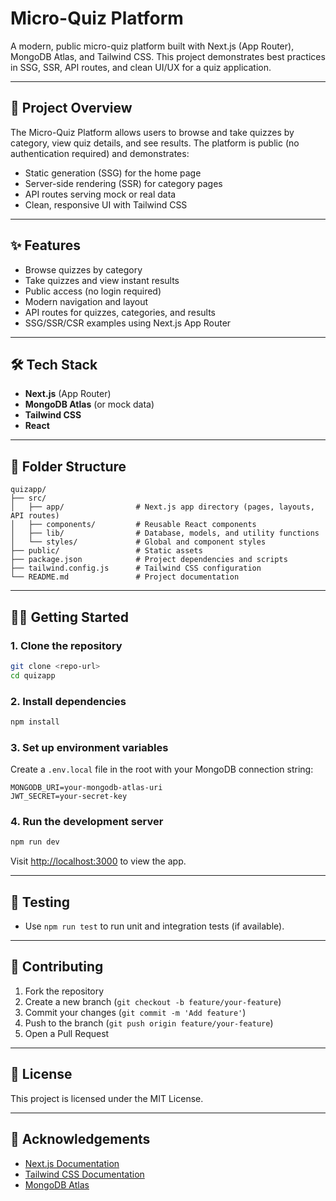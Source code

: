 # Micro-Quiz Platform

A modern, public micro-quiz platform built with Next.js (App Router), MongoDB Atlas, and Tailwind CSS. This project demonstrates best practices in SSG, SSR, API routes, and clean UI/UX for a quiz application.

---

## 🚀 Project Overview

The Micro-Quiz Platform allows users to browse and take quizzes by category, view quiz details, and see results. The platform is public (no authentication required) and demonstrates:
- Static generation (SSG) for the home page
- Server-side rendering (SSR) for category pages
- API routes serving mock or real data
- Clean, responsive UI with Tailwind CSS

---

## ✨ Features
- Browse quizzes by category
- Take quizzes and view instant results
- Public access (no login required)
- Modern navigation and layout
- API routes for quizzes, categories, and results
- SSG/SSR/CSR examples using Next.js App Router

---

## 🛠️ Tech Stack
- **Next.js** (App Router)
- **MongoDB Atlas** (or mock data)
- **Tailwind CSS**
- **React**

---

## 📁 Folder Structure

```
quizapp/
├── src/
│   ├── app/                # Next.js app directory (pages, layouts, API routes)
│   ├── components/         # Reusable React components
│   ├── lib/                # Database, models, and utility functions
│   └── styles/             # Global and component styles
├── public/                 # Static assets
├── package.json            # Project dependencies and scripts
├── tailwind.config.js      # Tailwind CSS configuration
└── README.md               # Project documentation
```

---

## 🧑‍💻 Getting Started

### 1. Clone the repository
```bash
git clone <repo-url>
cd quizapp
```

### 2. Install dependencies
```bash
npm install
```

### 3. Set up environment variables
Create a `.env.local` file in the root with your MongoDB connection string:
```
MONGODB_URI=your-mongodb-atlas-uri
JWT_SECRET=your-secret-key
```

### 4. Run the development server
```bash
npm run dev
```
Visit [http://localhost:3000](http://localhost:3000) to view the app.

---

## 🧪 Testing
- Use `npm run test` to run unit and integration tests (if available).

---

## 🤝 Contributing
1. Fork the repository
2. Create a new branch (`git checkout -b feature/your-feature`)
3. Commit your changes (`git commit -m 'Add feature'`)
4. Push to the branch (`git push origin feature/your-feature`)
5. Open a Pull Request

---

## 📄 License
This project is licensed under the MIT License.

---

## 🙏 Acknowledgements
- [Next.js Documentation](https://nextjs.org/docs)
- [Tailwind CSS Documentation](https://tailwindcss.com/docs)
- [MongoDB Atlas](https://www.mongodb.com/atlas)
